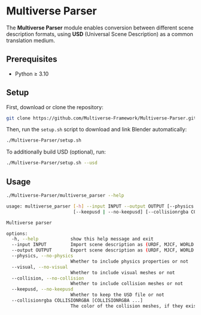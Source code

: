 # Multiverse Parser

The **Multiverse Parser** module enables conversion between different scene description formats, using **USD** (Universal Scene Description) as a common translation medium.

## Prerequisites

- Python ≥ 3.10

## Setup

First, download or clone the repository:

```bash
git clone https://github.com/Multiverse-Framework/Multiverse-Parser.git --depth 1
```

Then, run the `setup.sh` script to download and link Blender automatically:

```bash
./Multiverse-Parser/setup.sh
```

To additionally build USD (optional), run:

```bash
./Multiverse-Parser/setup.sh --usd
```

## Usage

```bash
./Multiverse-Parser/multiverse_parser --help
```

```bash
usage: multiverse_parser [-h] --input INPUT --output OUTPUT [--physics | --no-physics] [--visual | --no-visual] [--collision | --no-collision]
                         [--keepusd | --no-keepusd] [--collisionrgba COLLISIONRGBA [COLLISIONRGBA ...]]

Multiverse parser

options:
  -h, --help            show this help message and exit
  --input INPUT         Import scene description as (URDF, MJCF, WORLD or USD)
  --output OUTPUT       Export scene description as (URDF, MJCF, WORLD or USD)
  --physics, --no-physics
                        Whether to include physics properties or not
  --visual, --no-visual
                        Whether to include visual meshes or not
  --collision, --no-collision
                        Whether to include collision meshes or not
  --keepusd, --no-keepusd
                        Whether to keep the USD file or not
  --collisionrgba COLLISIONRGBA [COLLISIONRGBA ...]
                        The color of the collision meshes, if they exist
```
